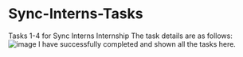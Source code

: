 # Sync-Interns-Tasks
Tasks 1-4 for Sync Interns Internship
The task details are as follows:
![image](https://github.com/stableminded/Sync-Interns-Tasks/assets/130825572/c1eb66a4-2b02-4d59-ab5b-99bd891b638f)
I have successfully completed and shown all the tasks here.
